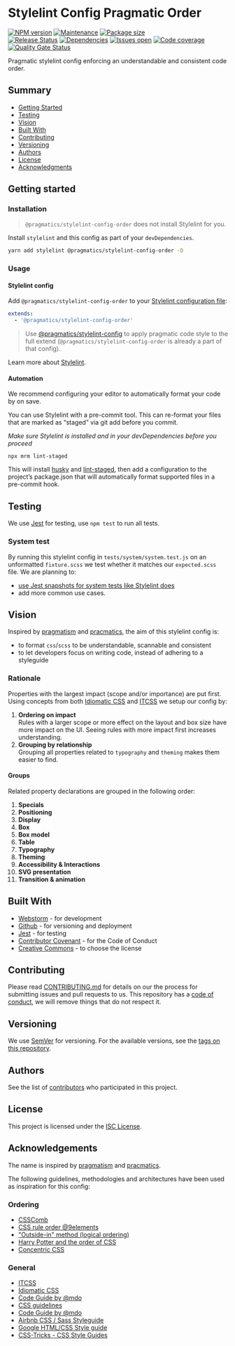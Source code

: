 # Stylelint Config Pragmatic Order

[![NPM version][version-shield]][version-url]
[![Maintenance][maintenance-shield]][maintenance-url]
[![Package size][package-size-shield]][package-size-url] \
[![Release Status][release-status-shield]][release-status-url]
[![Dependencies][dependencies-shield]][dependencies-url]
[![Issues open][issues-shield]][issues-url]
[![Code coverage][coverage-shield]][coverage-url]
[![Quality Gate Status][quality-shield]][quality-url]

Pragmatic stylelint config enforcing an understandable and consistent code order.

## Summary

- [Getting Started](#getting-started)
- [Testing](#testing)
- [Vision](#vision)
- [Built With](#built-with)
- [Contributing](#contributing)
- [Versioning](#versioning)
- [Authors](#authors)
- [License](#license)
- [Acknowledgments](#acknowledgments)

## Getting started

### Installation

> `@pragmatics/stylelint-config-order` does not install Stylelint for you.

Install `stylelint` and this config as part of your `devDependencies`.

```sh
yarn add stylelint @pragmatics/stylelint-config-order -D
```

### Usage

#### Stylelint config

Add `@pragmatics/stylelint-config-order` to your [Stylelint configuration file](https://stylelint.io/user-guide/configure):

```yaml
extends:
  - '@pragmatics/stylelint-config-order'
```

> Use [@pragmatics/stylelint-config](https://www.npmjs.com/package/@pragmatics/stylelint-config) to apply pragmatic code style to the full extend (`@pragmatics/stylelint-config-order` is already a part
> of that config).

Learn more about [Stylelint](https://stylelint.io/).

#### Automation

We recommend configuring your editor to automatically format your code by on save.

You can use Stylelint with a pre-commit tool. This can re-format your files that are marked as “staged” via git add before you commit.

_Make sure Stylelint is installed and in your devDependencies before you proceed_

```
npx mrm lint-staged
```

This will install [husky](https://github.com/typicode/husky) and [lint-staged](https://github.com/okonet/lint-staged), then add a configuration to the project’s package.json that will automatically format supported files in a pre-commit
hook.

## Testing

We use [Jest](https://jestjs.io/) for testing, use `npm test` to run all tests.

### System test

By running this stylelint config in `tests/system/system.test.js` on an unformatted `fixture.scss` we test whether it matches our `expected.scss` file.
We are planning to:

- [use Jest snapshots for system tests like Stylelint does](https://github.com/stylelint/stylelint/tree/master/system-tests)
- add more common use cases.

## Vision

Inspired by [pragmatism](https://en.wikipedia.org/wiki/Pragmatism) and [pracmatics](https://en.wikipedia.org/wiki/Pragmatics), the aim of this stylelint config is:

- to format `css`/`scss` to be understandable, scannable and consistent
- to let developers focus on writing code, instead of adhering to a styleguide

### Rationale

Properties with the largest impact (scope and/or importance) are put first.
Using concepts from both [Idiomatic CSS] and [ITCSS] we setup our config by:

1. **Ordering on impact**\
   Rules with a larger scope or more effect on the layout and box size have more impact on the UI.
   Seeing rules with more impact first increases understanding.
2. **Grouping by relationship**\
   Grouping all properties related to `typography` and `theming` makes them easier to find.

#### Groups

Related property declarations are grouped in the following order:

1. **Specials**
1. **Positioning**
1. **Display**
1. **Box**
1. **Box model**
1. **Table**
1. **Typography**
1. **Theming**
1. **Accessibility & Interactions**
1. **SVG presentation**
1. **Transition & animation**

## Built With

- [Webstorm](https://www.jetbrains.com/webstorm/) - for development
- [Github](https://github.com) - for versioning and deployment
- [Jest](https://jestjs.io/) - for testing
- [Contributor Covenant](https://www.contributor-covenant.org/) - for the Code of Conduct
- [Creative Commons](https://creativecommons.org/) - to choose the license

## Contributing

Please read [CONTRIBUTING.md](CONTRIBUTING.md) for details on our the process for submitting issues and pull requests to us.
This repository has a [code of conduct](CODE_OF_CONDUCT.md), we will remove things that do not respect it.

## Versioning

We use [SemVer](http://semver.org/) for versioning.
For the available versions, see the [tags on this repository](https://github.com/PurpleBooth/a-good-readme-template/tags).

## Authors

See the list of [contributors](https://github.com/pvds/stylelint-config-order/contributors)
who participated in this project.

## License

This project is licensed under the [ISC License](LICENSE.md).

## Acknowledgements

The name is inspired by [pragmatism](https://en.wikipedia.org/wiki/Pragmatism) and [pracmatics](https://en.wikipedia.org/wiki/Pragmatics).

The following guidelines, methodologies and architectures have been used as inspiration for this config:

### Ordering

- [CSSComb](https://github.com/csscomb/csscomb.js)
- [CSS rule order @9elements](https://9elements.com/css-rule-order/)
- ["Outside-in" method (logical ordering)](https://webdesign.tutsplus.com/articles/outside-in-ordering-css-properties-by-importance--cms-21685)
- [Harry Potter and the order of CSS](https://dev.to/thekashey/happy-potter-and-the-order-of-css-5ec)
- [Concentric CSS](https://github.com/brandon-rhodes/Concentric-CSS/blob/master/style3.css)

### General

- [ITCSS]
- [Idiomatic CSS]
- [Code Guide by @mdo](https://codeguide.co/#css)
- [CSS guidelines](https://cssguidelin.es/)
- [Code Guide by @mdo](https://codeguide.co/#css)
- [Airbnb CSS / Sass Styleguide](https://github.com/airbnb/css#css)
- [Google HTML/CSS Style guide](https://google.github.io/styleguide/htmlcssguide.html#CSS_Formatting_Rules)
- [CSS-Tricks - CSS Style Guides](https://css-tricks.com/css-style-guides/)

[idiomatic css]: https://github.com/necolas/idiomatic-css
[itcss]: https://www.xfive.co/blog/itcss-scalable-maintainable-css-architecture/
[version-shield]: https://img.shields.io/npm/v/@pragmatics/stylelint-config-order.svg
[version-url]: https://www.npmjs.com/package/@pragmatics/stylelint-config-order
[maintenance-shield]: https://img.shields.io/maintenance/yes/2020.svg?color=blue
[maintenance-url]: https://github.com/pvds/stylelint-config-order/graphs/commit-activity
[package-size-shield]: https://img.shields.io/bundlephobia/min/@pragmatics/stylelint-config-order.svg?label=size
[package-size-url]: https://bundlephobia.com/result?p=@pragmatics/stylelint-config-order
[release-status-shield]: https://img.shields.io/github/workflow/status/pvds/stylelint-config-order/release.svg
[release-status-url]: https://github.com/pvds/stylelint-config-order/actions?query=workflow%3Arelease
[dependencies-shield]: https://img.shields.io/david/pvds/stylelint-config-order.svg
[dependencies-url]: https://github.com/pvds/stylelint-config-order
[issues-shield]: https://img.shields.io/github/issues/pvds/stylelint-config-order.svg
[issues-url]: https://github.com/pvds/stylelint-config-order/issues
[coverage-shield]: https://img.shields.io/codecov/c/github/pvds/stylelint-config-order.svg
[coverage-url]: https://codecov.io/gh/pvds/stylelint-config-order
[quality-shield]: https://img.shields.io/sonar/quality_gate/pvds_stylelint-config-order.svg?server=https%3A%2F%2Fsonarcloud.io
[quality-url]: https://sonarcloud.io/dashboard?id=pvds_stylelint-config-pragmatic-order
